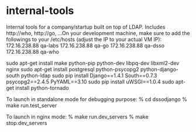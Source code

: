 internal-tools
==============

Internal tools for a company/startup built on top of LDAP. Includes http://who, http://go, ...On your development machine, make sure to add the followings to your
/etc/hosts (adjust the IP to your actual VM IP):
172.16.238.88  qa-labs
172.16.238.88  qa-go
172.16.238.88  qa-dsso
172.16.238.88  qa-who

sudo apt-get install make python-pip python-dev libpq-dev libxml2-dev nginx
sudo apt-get install postgresql python-psycopg2 python-django-south python-ldap
sudo pip install Django==1.4.1 South==0.7.3 psycopg2==2.4.5 PyYAML==3.10
sudo pip install uWSGI==1.0.4
sudo apt-get install python-tornado

To launch in standalone mode for debugging purpose:
% cd dssodjango
% make run.test_server

To launch in nginx mode:
% make run.dev_servers
% make stop.dev_servers
